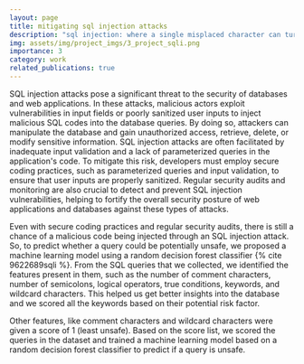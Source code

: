 ```yaml
---
layout: page
title: mitigating sql injection attacks
description: "sql injection: where a single misplaced character can turn a database into a liability"
img: assets/img/project_imgs/3_project_sqli.png
importance: 3
category: work
related_publications: true
---
```



SQL injection attacks pose a significant threat to the security of databases and web applications. In these attacks, malicious actors exploit vulnerabilities in input fields or poorly sanitized user inputs to inject malicious SQL codes into the database queries. By doing so, attackers can manipulate the database and gain unauthorized access, retrieve, delete, or modify sensitive information. SQL injection attacks are often facilitated by inadequate input validation and a lack of parameterized queries in the application's code. To mitigate this risk, developers must employ secure coding practices, such as parameterized queries and input validation, to ensure that user inputs are properly sanitized. Regular security audits and monitoring are also crucial to detect and prevent SQL injection vulnerabilities, helping to fortify the overall security posture of web applications and databases against these types of attacks.

Even with secure coding practices and regular security audits, there is still a chance of a malicious code being injected through an SQL injection attack. So, to predict whether a query could be potentially unsafe, we proposed a machine learning model using a random decision forest classifier {% cite 9622689sqli %}. From the SQL queries that we collected, we identified the features present in them, such as the number of comment characters, number of semicolons, logical operators, true conditions, keywords, and wildcard characters. This helped us get better insights into the database and we scored all the keywords based on their potential risk factor.

Other features, like comment characters and wildcard characters were given a score of 1 (least unsafe). Based on the score list, we scored the queries in the dataset and trained a machine learning model based on a random decision forest classifier to predict if a query is unsafe.